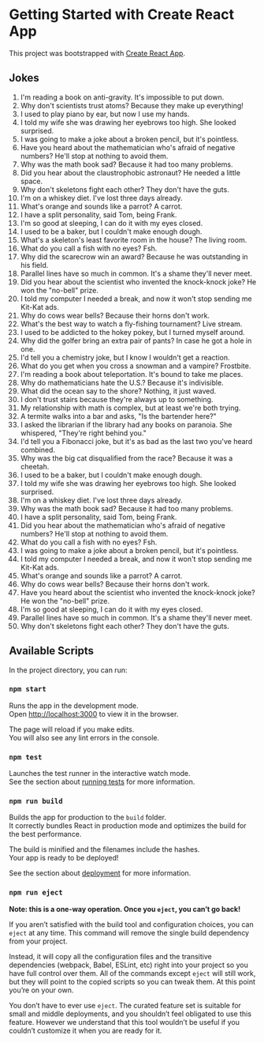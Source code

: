 # Getting Started with Create React App

This project was bootstrapped with [Create React App](https://github.com/facebook/create-react-app).

## Jokes
1. I'm reading a book on anti-gravity. It's impossible to put down.
2. Why don't scientists trust atoms? Because they make up everything!
3. I used to play piano by ear, but now I use my hands.
4. I told my wife she was drawing her eyebrows too high. She looked surprised.
5. I was going to make a joke about a broken pencil, but it's pointless.
6. Have you heard about the mathematician who's afraid of negative numbers? He'll stop at nothing to avoid them.
7. Why was the math book sad? Because it had too many problems.
8. Did you hear about the claustrophobic astronaut? He needed a little space.
9. Why don't skeletons fight each other? They don't have the guts.
10. I'm on a whiskey diet. I've lost three days already.
11. What's orange and sounds like a parrot? A carrot.
12. I have a split personality, said Tom, being Frank.
13. I'm so good at sleeping, I can do it with my eyes closed.
14. I used to be a baker, but I couldn't make enough dough.
15. What's a skeleton's least favorite room in the house? The living room.
16. What do you call a fish with no eyes? Fsh.
17. Why did the scarecrow win an award? Because he was outstanding in his field.
18. Parallel lines have so much in common. It's a shame they'll never meet.
19. Did you hear about the scientist who invented the knock-knock joke? He won the "no-bell" prize.
20. I told my computer I needed a break, and now it won't stop sending me Kit-Kat ads.
21. Why do cows wear bells? Because their horns don't work.
22. What's the best way to watch a fly-fishing tournament? Live stream.
23. I used to be addicted to the hokey pokey, but I turned myself around.
24. Why did the golfer bring an extra pair of pants? In case he got a hole in one.
25. I'd tell you a chemistry joke, but I know I wouldn't get a reaction.
26. What do you get when you cross a snowman and a vampire? Frostbite.
27. I'm reading a book about teleportation. It's bound to take me places.
28. Why do mathematicians hate the U.S.? Because it's indivisible.
29. What did the ocean say to the shore? Nothing, it just waved.
30. I don't trust stairs because they're always up to something.
31. My relationship with math is complex, but at least we're both trying.
32. A termite walks into a bar and asks, "Is the bartender here?"
33. I asked the librarian if the library had any books on paranoia. She whispered, "They're right behind you."
34. I'd tell you a Fibonacci joke, but it's as bad as the last two you've heard combined.
35. Why was the big cat disqualified from the race? Because it was a cheetah.
36. I used to be a baker, but I couldn't make enough dough.
37. I told my wife she was drawing her eyebrows too high. She looked surprised.
38. I'm on a whiskey diet. I've lost three days already.
39. Why was the math book sad? Because it had too many problems.
40. I have a split personality, said Tom, being Frank.
41. Did you hear about the mathematician who's afraid of negative numbers? He'll stop at nothing to avoid them.
42. What do you call a fish with no eyes? Fsh.
43. I was going to make a joke about a broken pencil, but it's pointless.
44. I told my computer I needed a break, and now it won't stop sending me Kit-Kat ads.
45. What's orange and sounds like a parrot? A carrot.
46. Why do cows wear bells? Because their horns don't work.
47. Have you heard about the scientist who invented the knock-knock joke? He won the "no-bell" prize.
48. I'm so good at sleeping, I can do it with my eyes closed.
49. Parallel lines have so much in common. It's a shame they'll never meet.
50. Why don't skeletons fight each other? They don't have the guts.

## Available Scripts

In the project directory, you can run:

### `npm start`

Runs the app in the development mode.\
Open [http://localhost:3000](http://localhost:3000) to view it in the browser.

The page will reload if you make edits.\
You will also see any lint errors in the console.

### `npm test`

Launches the test runner in the interactive watch mode.\
See the section about [running tests](https://facebook.github.io/create-react-app/docs/running-tests) for more information.

### `npm run build`

Builds the app for production to the `build` folder.\
It correctly bundles React in production mode and optimizes the build for the best performance.

The build is minified and the filenames include the hashes.\
Your app is ready to be deployed!

See the section about [deployment](https://facebook.github.io/create-react-app/docs/deployment) for more information.

### `npm run eject`

**Note: this is a one-way operation. Once you `eject`, you can’t go back!**

If you aren’t satisfied with the build tool and configuration choices, you can `eject` at any time. This command will remove the single build dependency from your project.

Instead, it will copy all the configuration files and the transitive dependencies (webpack, Babel, ESLint, etc) right into your project so you have full control over them. All of the commands except `eject` will still work, but they will point to the copied scripts so you can tweak them. At this point you’re on your own.

You don’t have to ever use `eject`. The curated feature set is suitable for small and middle deployments, and you shouldn’t feel obligated to use this feature. However we understand that this tool wouldn’t be useful if you couldn’t customize it when you are ready for it.

